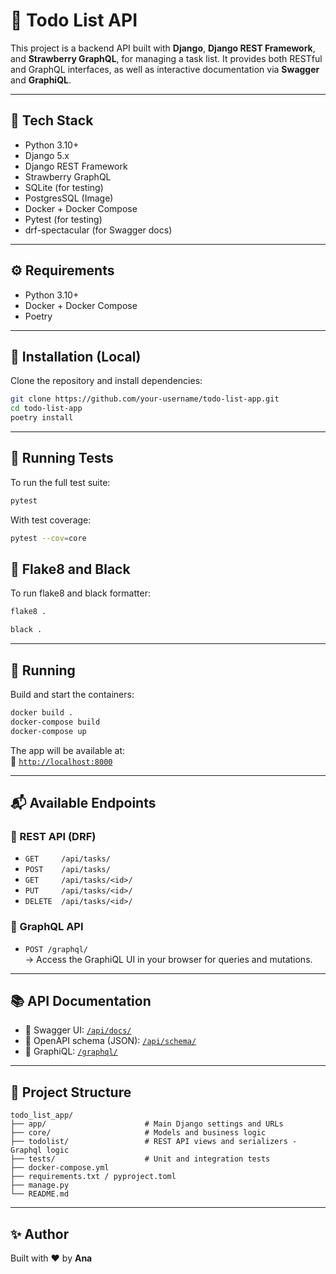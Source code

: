 # 📝 Todo List API

This project is a backend API built with **Django**, **Django REST Framework**, and **Strawberry GraphQL**, for managing a task list. It provides both RESTful and GraphQL interfaces, as well as interactive documentation via **Swagger** and **GraphiQL**.

---

## 🚀 Tech Stack

- Python 3.10+
- Django 5.x
- Django REST Framework
- Strawberry GraphQL
- SQLite (for testing)
- PostgresSQL (Image)
- Docker + Docker Compose
- Pytest (for testing)
- drf-spectacular (for Swagger docs)

---

## ⚙️ Requirements

- Python 3.10+
- Docker + Docker Compose
- Poetry

---

## 🔧 Installation (Local)

Clone the repository and install dependencies:

```bash
git clone https://github.com/your-username/todo-list-app.git
cd todo-list-app
poetry install
```

---

## 🧪 Running Tests

To run the full test suite:

```bash
pytest
```

With test coverage:

```bash
pytest --cov=core
```

## 🧪 Flake8 and Black

To run flake8 and black formatter:

```bash
flake8 .
```

```bash
black .
```

---

## 🐳 Running

Build and start the containers:

```bash
docker build .
docker-compose build
docker-compose up
```

The app will be available at:  
📍 [`http://localhost:8000`](http://localhost:8000)

---

## 📬 Available Endpoints

### 🔹 REST API (DRF)

- `GET     /api/tasks/`
- `POST    /api/tasks/`
- `GET     /api/tasks/<id>/`
- `PUT     /api/tasks/<id>/`
- `DELETE  /api/tasks/<id>/`

### 🔹 GraphQL API

- `POST /graphql/`  
  → Access the GraphiQL UI in your browser for queries and mutations.

---

## 📚 API Documentation

- 📘 Swagger UI: [`/api/docs/`](http://localhost:8000/api/docs/)
- 🧾 OpenAPI schema (JSON): [`/api/schema/`](http://localhost:8000/api/schema/)
- 🧠 GraphiQL: [`/graphql/`](http://localhost:8000/graphql/)

---

## 📁 Project Structure

```
todo_list_app/
├── app/                      # Main Django settings and URLs
├── core/                     # Models and business logic
├── todolist/                 # REST API views and serializers - Graphql logic
├── tests/                    # Unit and integration tests
├── docker-compose.yml
├── requirements.txt / pyproject.toml
├── manage.py
└── README.md
```

---

## ✨ Author

Built with ❤️ by **Ana**
